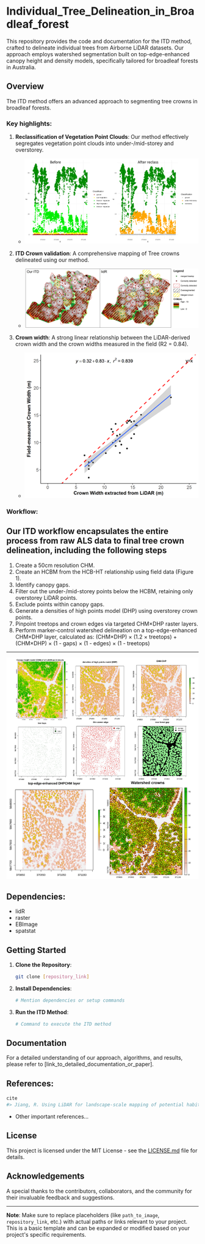 # Individual_Tree_Delineation_in_Broadleaf_forest

This repository provides the code and documentation for the ITD method, crafted to delineate individual trees from Airborne LiDAR datasets. Our approach employs watershed segmentation built on top-edge-enhanced canopy height and density models, specifically tailored for broadleaf forests in Australia.

## Overview

The ITD method offers an advanced approach to segmenting tree crowns in broadleaf forests.

### Key highlights:

1. **Reclassification of Vegetation Point Clouds**: Our method effectively segregates vegetation point clouds into under-/mid-storey and overstorey.
   - ![Under-/Mid-storey and Overstorey Reclassification](imgs/las_reclassification.png)
   
2. **ITD Crown validation**: A comprehensive mapping of Tree crowns delineated using our method.
   - ![ITD Crown validation](imgs/Plot1_field_validation.jpg)

3. **Crown width**: A strong linear relationship between the LiDAR-derived crown width and the crown widths measured in the field (R2 = 0.84).
   - ![The relationship between field-measured crown with and crown width extracted from LiDAR](imgs/cw_plot.png)

### Workflow:

Our ITD workflow encapsulates the entire process from raw ALS data to final tree crown delineation, including the following steps
---
1. Create a 50cm resolution CHM.
2. Create  an HCBM from the HCB-HT relationship using field data (Figure 1).
3. Identify canopy gaps.
4. Filter out the under-/mid-storey points below the HCBM, retaining only overstorey LiDAR points.
5. Exclude points within canopy gaps.
6. Generate a densities of high points model (DHP) using overstorey crown points.
7. Pinpoint treetops and crown edges via targeted CHM×DHP raster layers.
8. Perform marker-control watershed delineation on a top-edge-enhanced CHM×DHP layer, calculated as:
(CHM×DHP) × (1.2 × treetops) + (CHM×DHP) × (1 - gaps) × (1 - edges) × (1 - treetops)
---
   
![Workflow Diagram](imgs/workflow2.jpg)

## Dependencies:

* lidR
* raster
* EBImage
* spatstat

## Getting Started

1. **Clone the Repository**:
   ```bash
   git clone [repository_link]
   ```

2. **Install Dependencies**:
   ```bash
   # Mention dependencies or setup commands
   ```

3. **Run the ITD Method**:
   ```bash
   # Command to execute the ITD method
   ```

## Documentation

For a detailed understanding of our approach, algorithms, and results, please refer to [link_to_detailed_documentation_or_paper].

## References:

```r
cite
#> Jiang, R. Using LiDAR for landscape-scale mapping of potential habitat for the critically endangered Leadbeater's Possum. Diss. Doctoral dissertation, The University of Melbourne, Australia, 2019. http://hdl.handle.net/11343/234019
```    
- Other important references...

## License

This project is licensed under the MIT License - see the [LICENSE.md](LICENSE.md) file for details.

## Acknowledgements

A special thanks to the contributors, collaborators, and the community for their invaluable feedback and suggestions.

---

**Note**: Make sure to replace placeholders (like `path_to_image`, `repository_link`, etc.) with actual paths or links relevant to your project. This is a basic template and can be expanded or modified based on your project's specific requirements.
